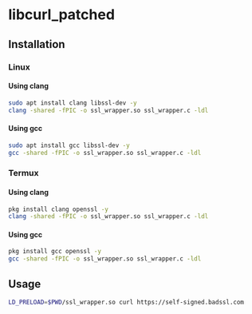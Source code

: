 
# libcurl_patched

## Installation

### Linux

#### Using clang
```bash
sudo apt install clang libssl-dev -y
clang -shared -fPIC -o ssl_wrapper.so ssl_wrapper.c -ldl
````

#### Using gcc

```bash
sudo apt install gcc libssl-dev -y
gcc -shared -fPIC -o ssl_wrapper.so ssl_wrapper.c -ldl
```

### Termux

#### Using clang

```bash
pkg install clang openssl -y
clang -shared -fPIC -o ssl_wrapper.so ssl_wrapper.c -ldl
```

#### Using gcc

```bash
pkg install gcc openssl -y
gcc -shared -fPIC -o ssl_wrapper.so ssl_wrapper.c -ldl
```

## Usage

```bash
LD_PRELOAD=$PWD/ssl_wrapper.so curl https://self-signed.badssl.com
```

